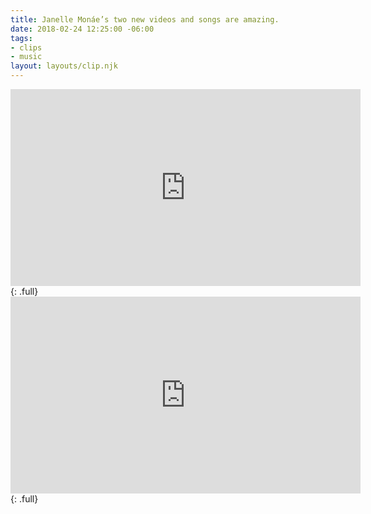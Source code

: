 ```yaml
---
title: Janelle Monáe’s two new videos and songs are amazing.
date: 2018-02-24 12:25:00 -06:00
tags:
- clips
- music
layout: layouts/clip.njk
---
```


<iframe width="560" height="315" src="https://www.youtube.com/embed/mTjQq5rMlEY" frameborder="0" allow="autoplay; encrypted-media" allowfullscreen></iframe>
{: .full}

<iframe width="560" height="315" src="https://www.youtube.com/embed/tGRzz0oqgUE" frameborder="0" allow="autoplay; encrypted-media" allowfullscreen></iframe>
{: .full}
